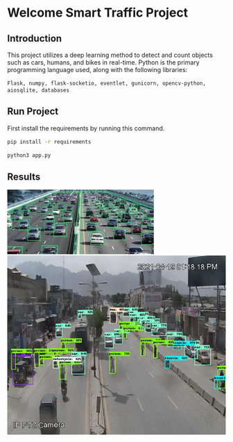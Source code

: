 # Welcome Smart Traffic Project

## Introduction

This project utilizes a deep learning method to detect and count objects such as cars, humans, and bikes in real-time. Python is the primary programming language used, along with the following libraries: 

```
Flask, numpy, flask-socketio, eventlet, gunicorn, opencv-python, aiosqlite, databases
```

## Run Project

First install the requirements by running this command.
```bash
pip install -r requirements
```
```bash 
python3 app.py
```

## Results

![real-time-output](static/img/photo5.jpg)
![real-time-prediction](static/img/predict.jpg)